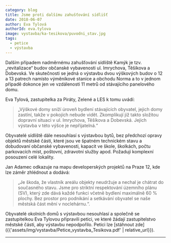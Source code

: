 ```yaml
---
category: blog
title: Jsme proti dalšímu zahušťování sídlišť
date: 2018-06-07
author: Eva Tylová
authorId: eva.tylova
image: vystavba/ka-tesikova/puvodni_stav.jpg
tags:
  - petice
  - výstavba
---
```


Dalším případem nadměrnému zahušťování sídliště Kamýk je tzv. „revitalizace“ budov občanské vybavenosti ul. Imrychova, Těšíkova a Dobevská. Ve skutečnosti se jedná o výstavbu dvou výškových budov o 12 a 13 patrech namísto výměníkové stanice a obchodu Norma a to v jednom případě dokonce jen ve vzdálenosti 11 metrů od stávajícího panelového domu.

Eva Tylová, zastupitelka za Piráty, Zelené a LES k tomu uvádí:

> „Výškové domy sníží úroveň bydlení stávajících obyvatel, jejich domy zastíní, takže v pokojích nebude vidět. Zkomplikují již takto složitou dopravní situaci v ul. Imrychova, Těšíkova a Dobevská. Jejich výstavba v této výšce je nepřijatelná.“

Obyvatelé sídliště dále nesouhlasí s výstavbou bytů, bez předchozí opravy objektů městské části, které jsou ve špatném technickém stavu a dobudovaní občanské vybavenosti, kapacit ve škole, školkách, počtu parkovacích míst, poštovní, zdravotní služby apod. Požadují komplexní posouzení celé lokality.

Jan Adamec odkazuje na mapu developerských projektů na Praze 12, kde lze záměr zhlédnout a dodává:

> „Je škoda, že vlastník areálu objekty neudržuje a nechal je chátrat do současného stavu. Jsme pro striktní respektování územního plánu (SV), který zde dává každé funkci včetně bydlení maximálně 60 % plochy. Bez prostor pro podnikání a setkávání obyvatel se naše městská část mění v noclehárnu.“.

Obyvatelé okolních domů s výstavbou nesouhlasí a společně se zastupitelkou Eva Tylovou připravili petici, ve které žádají zastupitelstvo městské části, aby výstavbu nepodpořilo. Petici lze [stáhnout zde]({{'assets/img/vystavba/Petice_vystavba_Tesikova.pdf' | relative_url}}).

- - -


